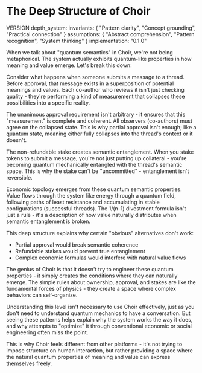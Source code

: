 # The Deep Structure of Choir

VERSION depth_system:
  invariants: {
    "Pattern clarity",
    "Concept grounding",
    "Practical connection"
  }
  assumptions: {
    "Abstract comprehension",
    "Pattern recognition",
    "System thinking"
  }
  implementation: "0.1.0"

When we talk about "quantum semantics" in Choir, we're not being metaphorical. The system actually exhibits quantum-like properties in how meaning and value emerge. Let's break this down:

Consider what happens when someone submits a message to a thread. Before approval, that message exists in a superposition of potential meanings and values. Each co-author who reviews it isn't just checking quality - they're performing a kind of measurement that collapses these possibilities into a specific reality.

The unanimous approval requirement isn't arbitrary - it ensures that this "measurement" is complete and coherent. All observers (co-authors) must agree on the collapsed state. This is why partial approval isn't enough; like a quantum state, meaning either fully collapses into the thread's context or it doesn't.

The non-refundable stake creates semantic entanglement. When you stake tokens to submit a message, you're not just putting up collateral - you're becoming quantum mechanically entangled with the thread's semantic space. This is why the stake can't be "uncommitted" - entanglement isn't reversible.

Economic topology emerges from these quantum semantic properties. Value flows through the system like energy through a quantum field, following paths of least resistance and accumulating in stable configurations (successful threads). The 1/(n-1) divestment formula isn't just a rule - it's a description of how value naturally distributes when semantic entanglement is broken.

This deep structure explains why certain "obvious" alternatives don't work:
- Partial approval would break semantic coherence
- Refundable stakes would prevent true entanglement
- Complex economic formulas would interfere with natural value flows

The genius of Choir is that it doesn't try to engineer these quantum properties - it simply creates the conditions where they can naturally emerge. The simple rules about ownership, approval, and stakes are like the fundamental forces of physics - they create a space where complex behaviors can self-organize.

Understanding this level isn't necessary to use Choir effectively, just as you don't need to understand quantum mechanics to have a conversation. But seeing these patterns helps explain why the system works the way it does, and why attempts to "optimize" it through conventional economic or social engineering often miss the point.

This is why Choir feels different from other platforms - it's not trying to impose structure on human interaction, but rather providing a space where the natural quantum properties of meaning and value can express themselves freely.
